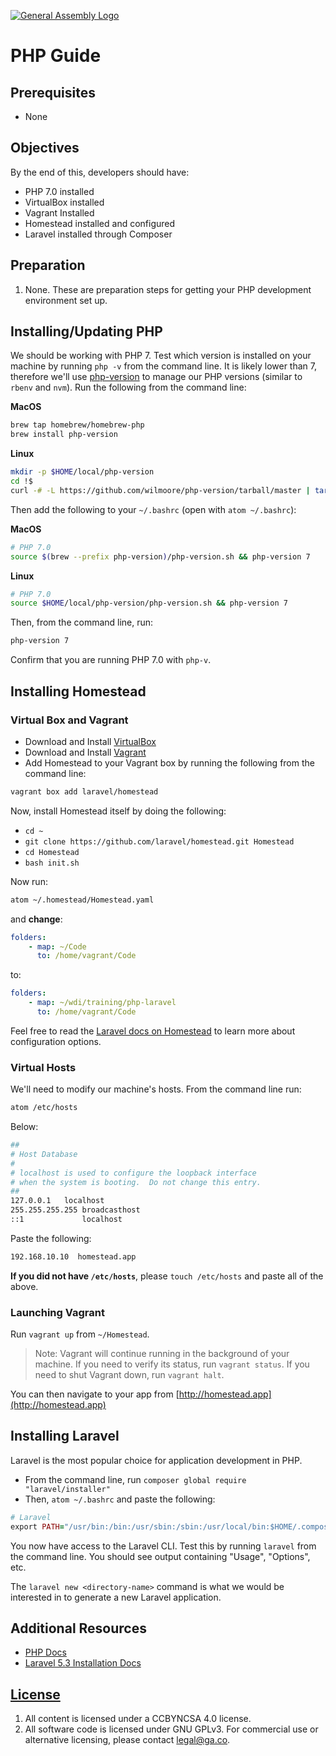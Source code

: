[![General Assembly Logo](https://camo.githubusercontent.com/1a91b05b8f4d44b5bbfb83abac2b0996d8e26c92/687474703a2f2f692e696d6775722e636f6d2f6b6538555354712e706e67)](https://generalassemb.ly/education/web-development-immersive)

# PHP Guide

## Prerequisites

-   None

## Objectives

By the end of this, developers should have:

-  PHP 7.0 installed
-  VirtualBox installed
-  Vagrant Installed
-  Homestead installed and configured
-  Laravel installed through Composer

## Preparation

1.  None. These are preparation steps for getting your PHP development
 environment set up.

## Installing/Updating PHP

We should be working with PHP 7. Test which version is installed on your
machine by running `php -v` from the command line. It is likely lower than 7,
therefore we'll use [php-version](https://github.com/wilmoore/php-version) to
manage our PHP versions (similar to `rbenv` and `nvm`). Run the following from
the command line:

**MacOS**

```bash
brew tap homebrew/homebrew-php
brew install php-version
```

**Linux**

```bash
mkdir -p $HOME/local/php-version
cd !$
curl -# -L https://github.com/wilmoore/php-version/tarball/master | tar -xz --strip 1
```

Then add the following to your `~/.bashrc` (open with `atom ~/.bashrc`):

**MacOS**

```bash
# PHP 7.0
source $(brew --prefix php-version)/php-version.sh && php-version 7
```

**Linux**

```bash
# PHP 7.0
source $HOME/local/php-version/php-version.sh && php-version 7
```

Then, from the command line, run:

```bash
php-version 7
```

Confirm that you are running PHP 7.0 with `php-v`.

## Installing Homestead

### Virtual Box and Vagrant

-  Download and Install [VirtualBox](https://www.virtualbox.org/wiki/Downloads)
-  Download and Install [Vagrant](https://www.vagrantup.com/downloads.html)
-  Add Homestead to your Vagrant box by running the following from the command
 line:

```bash
vagrant box add laravel/homestead
```

Now, install Homestead itself by doing the following:

-  `cd ~`
-  `git clone https://github.com/laravel/homestead.git Homestead`
-  `cd Homestead`
-  `bash init.sh`

Now run:

```bash
atom ~/.homestead/Homestead.yaml
```

and **change**:

```yaml
folders:
    - map: ~/Code
      to: /home/vagrant/Code
```

to:

```yaml
folders:
    - map: ~/wdi/training/php-laravel
      to: /home/vagrant/Code
```

Feel free to read the [Laravel docs on Homestead](https://laravel.com/docs/5.3/homestead)
to learn more about configuration options.

### Virtual Hosts

We'll need to modify our machine's hosts. From the command line run:

```bash
atom /etc/hosts
```

Below:

```sh
##
# Host Database
#
# localhost is used to configure the loopback interface
# when the system is booting.  Do not change this entry.
##
127.0.0.1	localhost
255.255.255.255	broadcasthost
::1             localhost
```

Paste the following:

```bash
192.168.10.10  homestead.app
```

**If you did not have `/etc/hosts`**, please `touch /etc/hosts` and paste all of the above.

### Launching Vagrant

Run `vagrant up` from `~/Homestead`.

> Note: Vagrant will continue running in the background of your machine. If you
> need to verify its status, run `vagrant status`. If you need to shut Vagrant
> down, run `vagrant halt`.

You can then navigate to your app from [http://homestead.app](http://homestead.app)

## Installing Laravel

Laravel is the most popular choice for application development in PHP. 

-  From the command line, run `composer global require "laravel/installer"`
-  Then, `atom ~/.bashrc` and paste the following:

```ruby
# Laravel
export PATH="/usr/bin:/bin:/usr/sbin:/sbin:/usr/local/bin:$HOME/.composer/vendor/bin/"
```

You now have access to the Laravel CLI. Test this by running `laravel` from the
command line. You should see output containing "Usage", "Options", etc.

The `laravel new <directory-name>` command is what we would be interested in to
generate a new Laravel application.

## Additional Resources

- [PHP Docs](http://php.net/manual/en/)
- [Laravel 5.3 Installation Docs](https://laravel.com/docs/5.3#installing-laravel)

## [License](LICENSE)

1.  All content is licensed under a CC­BY­NC­SA 4.0 license.
1.  All software code is licensed under GNU GPLv3. For commercial use or
    alternative licensing, please contact legal@ga.co.
